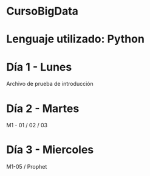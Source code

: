 # CursoBigData
# Lenguaje utilizado: Python
# Día 1 - Lunes
Archivo de prueba de introducción
# Día 2 - Martes
M1 - 01 / 02 / 03
# Día 3 - Miercoles
M1-05 / Prophet
